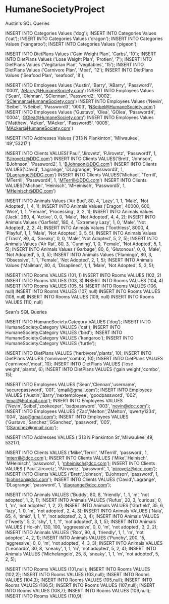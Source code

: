 # HumaneSocietyProject

Austin's SQL Queries

INSERT INTO Categories Values ('dog');
INSERT INTO Categories Values ('cat');
INSERT INTO Categories Values ('dragon');
INSERT INTO Categories Values ('kangaroo');
INSERT INTO Categories Values ('pigeon');

INSERT INTO DietPlans Values ('Gain Weight Plan', 'Carbs', '10');
INSERT INTO DietPlans Values ('Lose Weight Plan', 'Protien', '7');
INSERT INTO DietPlans Values ('Vegitarian Plan', 'vegitables', '15');
INSERT INTO DietPlans Values ('Carnivore Plan', 'Meat', '12');
INSERT INTO DietPlans Values ('Seafood Plan', 'seafood', '8');

INSERT INTO Employees Values ('Austin', 'Barry', 'ABarry', 'Password1', '0001', 'ABarry@HumaneSociety.com')
INSERT INTO Employees Values ('Sean', 'Clennan', 'SClennan', 'Password2', '0002', 'SClennan@HumaneSociety.com')
INSERT INTO Employees Values ('Nevin', 'Seibel', 'NSeibel', 'Password3', '0003', 'NSeibel@HumaneSociety.com')
INSERT INTO Employees Values ('Gustavo', 'Olea', 'GOlea', 'Password4', '0004', 'GOlea@HumaneSociety.com')
INSERT INTO Employees Values ('Matthew', 'Acker', 'MAcker', 'Password5', '0005', 'MAcker@HumaneSociety.com')

INSERT INTO Addresses Values ('313 N Plankinton', 'Milwaukee', '49','53217')

INSERT INTO Clients VALUES('Paul', 'Jirovetz', 'PJirovetz', 'Password1', 1, 'PJirovetz@DDC.com')
INSERT INTO Clients VALUES('Brett', 'Johnson', 'BJohnson', 'Password2', 1, 'BJohnson@DDC.com')
INSERT INTO Clients VALUES('David', 'Lagrange', 'DLagrange', 'Password3', 1, 'DLagrange@DDC.com')
INSERT INTO Clients VALUES('Michael', 'Terrill', 'MTerrill', 'Password4', 1, 'MTerrill@DDC.com')
INSERT INTO Clients VALUES('Michael', 'Heinisch', 'MHeinisch', 'Password5', 1, 'MHeinisch@DDC.com')

INSERT INTO Animals Values ('Air Bud', 80, 4, 'Lazy', 1, 1, 'Male', 'Not Adopted', 1, 4, 1);
INSERT INTO Animals Values ('Eragon', 40000, 600, 'Wise', 1, 1, 'Female', 'Processing', 3, 2, 1);
INSERT INTO Animals Values ('Jack', 260, 4, 'Active', 0, 0, 'Male', 'Not Adopted', 4, 4, 2);
INSERT INTO Animals Values ('Garfield', 180, 4, 'Extremely Lazy', 1, 0, 'Male', 'Not Adopted', 2, 2, 4);
INSERT INTO Animals Values ('Toothless', 8000, 4, 'Playful', 1, 1, 'Male', 'Not Adopted', 3, 5, 5);
INSERT INTO Animals Values ('Trash', 80, 4, 'Sneaky', 0, 0, 'Male', 'Not Adopted', 5, 2, 5);
INSERT INTO Animals Values ('Air Rat', 80, 3, 'Cunning', 1, 0, 'Female', 'Not Adopted', 5, 1, 5);
INSERT INTO Animals Values ('Garbage', 80, 6, 'Glutonous', 0, 0, 'Male', 'Not Adopted', 5, 3, 5);
INSERT INTO Animals Values ('Flamingo', 80, 3, 'Obsessive', 1, 1, 'Female', 'Not Adopted', 2, 1, 5);
INSERT INTO Animals Values ('Mailman', 80, 4, 'Disaplined', 1, 1, 'Male', 'Not Adopted', 5, 3, 5);

INSERT INTO Rooms VALUES (101, 1)
INSERT INTO Rooms VALUES (102, 2)
INSERT INTO Rooms VALUES (103, 3)
INSERT INTO Rooms VALUES (104, 4)
INSERT INTO Rooms VALUES (105, 5)
INSERT INTO Rooms VALUES (106, null)
INSERT INTO Rooms VALUES (107, null)
INSERT INTO Rooms VALUES (108, null)
INSERT INTO Rooms VALUES (109, null)
INSERT INTO Rooms VALUES (110, null)


Sean's SQL Queries

INSERT INTO HumaneSociety.Category VALUES ('dog');
INSERT INTO HumaneSociety.Category VALUES ('cat');
INSERT INTO HumaneSociety.Category VALUES ('bird');
INSERT INTO HumaneSociety.Category VALUES ('kangaroo');
INSERT INTO HumaneSociety.Category VALUES ('turtle');

INSERT INTO DietPlans VALUES ('herbivore','plants', 10);
INSERT INTO DietPlans VALUES ('omnivore','combo', 10);
INSERT INTO DietPlans VALUES ('carnivore','meat', 10);
INSERT INTO DietPlans VALUES ('lose weight','plants', 6);
INSERT INTO DietPlans VALUES ('gain weight','combo', 15);

INSERT INTO Employees VALUES ('Sean','Clennan','username', 'securepassword', '001', 'email@gmail.com');
INSERT INTO Employees VALUES ('Austin','Barry','nextemployee', 'goodpassword', '002', 'email@hotmail.com');
INSERT INTO Employees VALUES ('Nevin','Seibel','zookeeper', 'badpassword', '003', 'nevin@dcc.com');
INSERT INTO Employees VALUES ('Zac','Melton','ZMelton', 'qwerty1234', '004', 'zac@gmail.com');
INSERT INTO Employees VALUES ('Gustavo','Sanchez','GSanchez', 'password', '005', 'GSanchez@gmail.com');

INSERT INTO Addresses VALUES ('313 N Plankinton St','Milwaukee',49, 53217);

INSERT INTO Clients VALUES ('Mike','Terrill', 'MTerrill', 'password', 1, 'mterrill@dcc.com');
INSERT INTO Clients VALUES ('Mike','Heinisch', 'MHeinisch', 'password', 1, 'mheinisch@dcc.com');
INSERT INTO Clients VALUES ('Paul','Jirovetz', 'PJirovetz', 'password', 1, 'pjirovetz@dcc.com');
INSERT INTO Clients VALUES ('Brett','Johnson', 'BJohnson', 'password', 1, 'bjohnson@dcc.com');
INSERT INTO Clients VALUES ('David','Lagrange', 'DLagrange', 'password', 1, 'dlagrange@dcc.com');

INSERT INTO Animals VALUES ('Buddy', 80, 8, 'friendly', 1, 1, 'm', 'not adopted', 1, 2, 1);
INSERT INTO Animals VALUES ('Rufus', 20, 3, 'curious', 0, 1, 'm', 'not adopted', 1, 2, 2);
INSERT INTO Animals VALUES ('Garfield', 35, 6, 'lazy', 1, 0, 'm', 'not adopted', 2, 4, 3);
INSERT INTO Animals VALUES ('Nala', 65, 4, 'timid', 1, 1, 'f', 'not adopted', 2, 3, 4);
INSERT INTO Animals VALUES ('Tweety', 5, 2, 'shy', 1, 1, 'f', 'not adopted', 3, 1, 5);
INSERT INTO Animals VALUES ('Ho-oh', 130, 100, 'aggreessive', 0, 0, 'm', 'not adopted', 3, 2, 2);
INSERT INTO Animals VALUES ('Roo', 90, 4, 'friendly', 1, 1, 'm', 'not adopted', 4, 2, 1);
INSERT INTO Animals VALUES ('Punchy', 200, 15, 'aggressive', 0, 0, 'm', 'not adopted', 4, 3, 3);
INSERT INTO Animals VALUES ('Leonardo', 30, 8, 'sneaky', 1, 1, 'm', 'not adopted', 5, 2, 4);
INSERT INTO Animals VALUES ('Michelangelo', 25, 8, 'sneaky', 1, 1, 'm', 'not adopted', 5, 2, 5);

INSERT INTO Rooms VALUES (101,null);
INSERT INTO Rooms VALUES (102,2);
INSERT INTO Rooms VALUES (103,null);
INSERT INTO Rooms VALUES (104,3);
INSERT INTO Rooms VALUES (105,null);
INSERT INTO Rooms VALUES (106,5);
INSERT INTO Rooms VALUES (107,null);
INSERT INTO Rooms VALUES (108,7);
INSERT INTO Rooms VALUES (109,null);
INSERT INTO Rooms VALUES (110,9);

